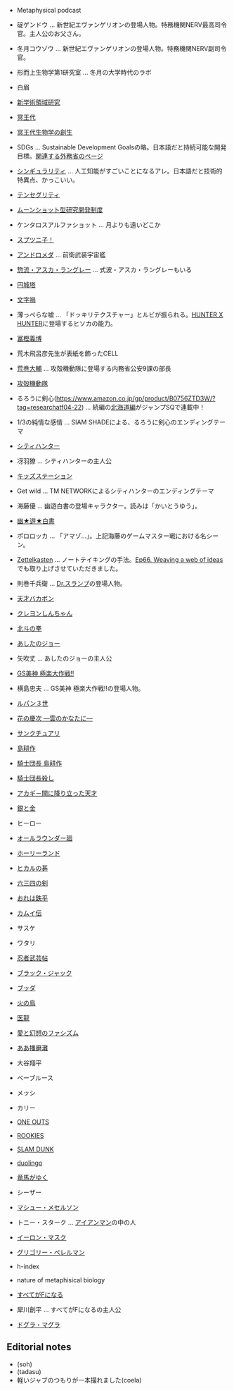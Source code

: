 
- Metaphysical podcast

- 碇ゲンドウ ... 新世紀エヴァンゲリオンの登場人物。特務機関NERV最高司令官。主人公のお父さん。
- 冬月コウゾウ ... 新世紀エヴァンゲリオンの登場人物。特務機関NERV副司令官。
- 形而上生物学第1研究室 ... 冬月の大学時代のラボ
- 白眉
- [新学術領域研究](https://www.jsps.go.jp/j-grantsinaid/34_new_scientific/index.html)
- [冥王代](https://ja.wikipedia.org/wiki/冥王代)
- [冥王代生物学の創生](https://www.hadean.jp)
- SDGs ... Sustainable Development Goalsの略。日本語だと持続可能な開発目標。[関連する外務省のページ](https://www.mofa.go.jp/mofaj/gaiko/oda/sdgs/index.html)
- [シンギュラリティ](https://ja.wikipedia.org/wiki/技術的特異点) ... 人工知能がすごいことになるアレ。日本語だと技術的特異点、かっこいい。
- [テンセグリティ](https://ja.wikipedia.org/wiki/テンセグリティ)
- [ムーンショット型研究開発制度](https://www8.cao.go.jp/cstp/moonshot/index.html)
- ケンタロスアルファショット ... 月よりも遠いどこか
- [スプツニ子！](https://ja.wikipedia.org/wiki/Sputniko!)
- [アンドロメダ](https://ja.wikipedia.org/wiki/アンドロメダ_(宇宙戦艦ヤマト)) ... 前衛武装宇宙艦
- [惣流・アスカ・ラングレー](https://ja.wikipedia.org/wiki/惣流・アスカ・ラングレー) ... 式波・アスカ・ラングレーもいる
- [円城塔](https://ja.wikipedia.org/wiki/円城塔)
- [文字禍](https://www.amazon.co.jp/dp/B009IXHLYI)
- 薄っぺらな嘘 ... 「ドッキリテクスチャー」とルビが振られる。[HUNTER X HUNTER](https://www.amazon.co.jp/gp/product/B074BZ2354/?tag=researchatf04-22)に登場するヒソカの能力。
- [冨樫義博](https://ja.wikipedia.org/wiki/冨樫義博)
- 荒木飛呂彦先生が表紙を飾ったCELL
- [荒巻大輔](https://ja.wikipedia.org/wiki/荒巻大輔) ... 攻殻機動隊に登場する内務省公安9課の部長
- [攻殻機動隊](https://ja.wikipedia.org/wiki/攻殻機動隊)
- るろうに剣心(https://www.amazon.co.jp/gp/product/B0756ZTD3W/?tag=researchatf04-22) ... 続編の[北海道編](https://www.amazon.co.jp/gp/product/B07PFG1GDW/?tag=researchatf04-22)がジャンプSQで連載中！
- 1/3の純情な感情 ... SIAM SHADEによる、るろうに剣心のエンディングテーマ
- [シティハンター](https://www.amazon.co.jp/gp/product/B074C4HLM1/?tag=researchatf04-22)
- 冴羽獠 ... シティハンターの主人公
- [キッズステーション](https://www.kids-station.com)
- Get wild ... TM NETWORKによるシティハンターのエンディングテーマ 
- 海藤優 ... 幽遊白書の登場キャラクター。読みは「かいとうゆう」。
- [幽★遊★白書](https://www.amazon.co.jp/gp/product/B08C99RSKT/?tag=researchatf04-22)
- ポロロッカ ... 「アマゾ…」。上記海藤のゲームマスター戦における名シーン。
- [Zettelkasten](https://en.wikipedia.org/wiki/Zettelkasten) ... ノートテイキングの手法。[Ep66. Weaving a web of ideas](https://researchat.fm/episode/66)でも取り上げさせていただきました。
- 則巻千兵衛 ... [Dr.スランプ](https://www.amazon.co.jp/gp/product/B074CFVRL6/?tag=researchatf04-22)の登場人物。
- [天才バカボン](https://www.amazon.co.jp/gp/product/B07F97JTHX/?tag=researchatf04-22)
- [クレヨンしんちゃん](https://www.amazon.co.jp/gp/product/B074CFSHWW/?tag=researchatf04-22)
- [北斗の拳](https://www.amazon.co.jp/gp/product/B074C5L3F1/?tag=researchatf04-22)
- [あしたのジョー](https://www.amazon.co.jp/dp/B074CL6Q3S/?tag=researchatf04-22)
- 矢吹丈 ... あしたのジョーの主人公
- [GS美神 極楽大作戦!!](https://www.amazon.co.jp/gp/product/B074CJTNY8/?tag=researchatf04-22)
- 横島忠夫 ... GS美神 極楽大作戦!!の登場人物。
- [ルパン３世](https://www.amazon.co.jp/dp/B073CLPQG1/?tag=researchatf04-22)
- [花の慶次 ―雲のかなたに―](https://www.amazon.co.jp/gp/product/B074CGYG89/?tag=researchatf04-22)
- [サンクチュアリ](https://www.amazon.co.jp/gp/product/B074BSDFSP/?tag=researchatf04-22)
- [島耕作](https://www.amazon.co.jp/gp/product/B0756ZYJ1V/?tag=researchatf04-22)
- [騎士団長 島耕作](https://www.amazon.co.jp/gp/product/B091376QX8/?tag=researchatf04-22)
- [騎士団長殺し](https://www.amazon.co.jp/dp/B08N5QX9TS/?tag=researchatf04-22)
- [アカギ－闇に降り立った天才](https://www.amazon.co.jp/gp/product/B074CG99LH/?tag=researchatf04-22)
- [銀と金](https://www.amazon.co.jp/gp/product/B074BSF6H1/?tag=researchatf04-22)
- ヒーロー
- [オールラウンダー廻](https://www.amazon.co.jp/gp/product/B074CFDDCV/?tag=researchatf04-22)
- [ホーリーランド](https://www.amazon.co.jp/gp/product/B074CH9X3V/?tag=researchatf04-22)
- [ヒカルの碁](https://www.amazon.co.jp/gp/product/B074CK3KFX/?tag=researchatf04-22)
- [六三四の剣](https://www.amazon.co.jp/gp/product/B074BGRD5B/?tag=researchatf04-22)
- [おれは鉄平](https://www.amazon.co.jp/dp/4061011006/?tag=researchatf04-22)
- [カムイ伝](https://www.amazon.co.jp/gp/product/B078RYGSP3/?tag=researchatf04-22)
- サスケ
- ワタリ
- [忍者武芸帖](https://www.amazon.co.jp/gp/product/B079VSTLBY/?tag=researchatf04-22)
- [ブラック・ジャック](https://www.amazon.co.jp/gp/product/B0831SZ5P2/?tag=researchatf04-22)
- [ブッダ](https://www.amazon.co.jp/gp/product/B0756ZH37F/?tag=researchatf04-22)
- [火の鳥](https://www.amazon.co.jp/gp/product/B0756XMNQ5/?tag=researchatf04-22)
- [医龍](https://www.amazon.co.jp/gp/product/B074CHKXS8/?tag=researchatf04-22)
- [愛と幻想のファシズム](https://www.amazon.co.jp/dp/4061847392/?tag=researchatf04-22)
- [ああ播磨灘](https://www.amazon.co.jp/gp/product/B074CJWP6V/?tag=researchatf04-22)
- 大谷翔平
- ベーブルース
- メッシ
- カリー
- [ONE OUTS](https://www.amazon.co.jp/gp/product/B0756XZ31F/?tag=researchatf04-22)
- [ROOKIES](https://www.amazon.co.jp/gp/product/B074CKJBG3/?tag=researchatf04-22)
- [SLAM DUNK](https://www.amazon.co.jp/dp/4088716116/?tag=researchatf04-22)
- [duolingo](https://ja.duolingo.com)
- [竜馬がゆく](https://www.amazon.co.jp/dp/B00D3CBFC4/?tag=researchatf04-22)
- シーザー
- [マシュー・メセルソン](https://ja.wikipedia.org/wiki/マシュー・メセルソン) 
- トニー・スターク ... [アイアンマン](https://www.amazon.co.jp/dp/B00G8AAXOE/?tag=researchatf04-22)の中の人
- [イーロン・マスク](https://ja.wikipedia.org/wiki/イーロン・マスク)
- [グリゴリー・ペレルマン](https://ja.wikipedia.org/wiki/グリゴリー・ペレルマン)
- h-index
- nature of metaphisical biology
- [すべてがFになる](https://www.amazon.co.jp/dp/B009GXMFHI/?tag=researchatf04-22)
- 犀川創平 ... すべてがFになるの主人公
- [ドグラ・マグラ](https://www.amazon.co.jp/dp/B00DHX5G74/?tag=researchatf04-22)

## Editorial notes
- (soh)
- (tadasu)
- 軽いジャブのつもりが一本撮れました(coela)








